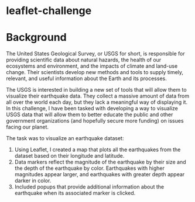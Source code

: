 # leaflet-challenge

# Background
The United States Geological Survey, or USGS for short, is responsible for providing scientific data about natural hazards, the health of our ecosystems and environment, and the impacts of climate and land-use change. 
Their scientists develop new methods and tools to supply timely, relevant, and useful information about the Earth and its processes.

The USGS is interested in building a new set of tools that will allow them to visualize their earthquake data. 
They collect a massive amount of data from all over the world each day, but they lack a meaningful way of displaying it. 
In this challenge, I have been tasked with developing a way to visualize USGS data that will allow them to better educate the public and other government organizations (and hopefully secure more funding) on issues facing our planet.

The task was to visualize an earthquake dataset:
1. Using Leaflet, I created a map that plots all the earthquakes from the dataset based on their longitude and latitude.
2. Data markers reflect the magnitude of the earthquake by their size and the depth of the earthquake by color. Earthquakes with higher magnitudes appear larger, and earthquakes with greater depth appear darker in color.
3. Included popups that provide additional information about the earthquake when its associated marker is clicked.
